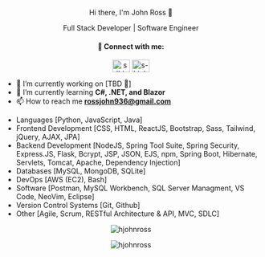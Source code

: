 <p align="center">Hi there, I'm John Ross 👋</p>

<p align="center">Full Stack Developer | Software Engineer</p>

<h4 align="center">💬 Connect with me:</h4>
<p align="center">
  <a href="https://linkedin.com/in/hjohnross" target="blank"><img align="center" src="https://raw.githubusercontent.com/rahuldkjain/github-profile-readme-generator/master/src/images/icons/Social/linked-in-alt.svg" alt="sdhightower" height="25" width="35" /></a>
  <a href="https://www.leetcode.com/johnross" target="blank"><img align="center" src="https://raw.githubusercontent.com/rahuldkjain/github-profile-readme-generator/master/src/images/icons/Social/leet-code.svg" alt="s-hightower" height="25" width="35" /></a>
</p>

- 🔭 I’m currently working on [TBD 🦎]
- 🌱 I’m currently learning **C#, .NET, and Blazor**
- 📫 How to reach me **rossjohn936@gmail.com**  
<ul>
  <li>Languages [Python, JavaScript, Java]</li>
  <li>Frontend Development [CSS, HTML, ReactJS, Bootstrap, Sass, Tailwind, jQuery, AJAX, JPA]</li>
  <li>Backend Development [NodeJS, Spring Tool Suite, Spring Security, Express.JS, Flask, Bcrypt, JSP, JSON, EJS, npm, Spring Boot, Hibernate, Servlets, Tomcat, Apache, Dependency Injection]</li> 
  <li>Databases [MySQL, MongoDB, SQLite]</li>
  <li>DevOps [AWS (EC2), Bash]</li>
  <li>Software [Postman, MySQL Workbench, SQL Server Managment, VS Code, NeoVim, Eclipse]</li>
  <li>Version Control Systems [Git, Github]</li>
  <li>Other [Agile, Scrum, RESTful Architecture & API, MVC, SDLC]</li>
</ul>

<p align="center"><img src="https://github-readme-stats.vercel.app/api/top-langs/?username=hjohnross&theme=onedark" alt="hjohnross"/></p>

<p align="center"><img src="https://github-readme-streak-stats.herokuapp.com/?user=hjohnross&theme=onedark" alt="hjohnross" /></p>
